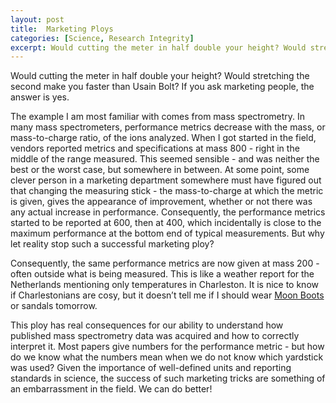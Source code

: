 ```yaml
---
layout: post
title:  Marketing Ploys
categories: [Science, Research Integrity]
excerpt: Would cutting the meter in half double your height? Would stretching the second make you faster than Usain Bolt? If you ask marketing people, the answer is yes.
---
```


Would cutting the meter in half double your height? Would stretching the second make you faster than Usain Bolt? If you ask marketing people, the answer is yes. 

The example I am most familiar with comes from mass spectrometry. In many mass spectrometers, performance metrics decrease with the mass, or mass-to-charge ratio, of the ions analyzed. When I got started in the field, vendors reported metrics and specifications at mass 800 - right in the middle of the range measured. This seemed sensible - and was neither the best or the worst case, but somewhere in between. At some point, some clever person in a marketing department somewhere must have figured out that changing the measuring stick - the mass-to-charge at which the metric is given, gives the appearance of improvement, whether or not there was any actual increase in performance. Consequently, the performance metrics started to be reported at 600, then at 400, which incidentally is close to the maximum performance at the bottom end of typical measurements. But why let reality stop such a successful marketing ploy? 

Consequently, the same performance metrics are now given at mass 200 - often outside what is being measured. This is like a weather report for the Netherlands mentioning only temperatures in Charleston. It is nice to know if Charlestonians are cosy, but it doesn’t tell me if I should wear [Moon Boots](https://en.wikipedia.org/wiki/Moon_Boot) or sandals tomorrow.

This ploy has real consequences for our ability to understand how published mass spectrometry data was acquired and how to correctly interpret it. Most papers give numbers for the performance metric - but how do we know what the numbers mean when we do not know which yardstick was used? Given the importance of well-defined units and reporting standards in science, the success of such marketing tricks are something of an embarrassment in the field. We can do better!
&nbsp;  
&nbsp;  
&nbsp;  
